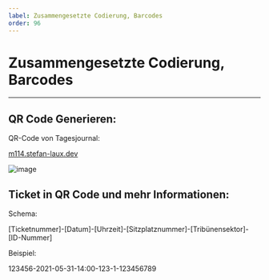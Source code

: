 ```yaml
---
label: Zusammengesetzte Codierung, Barcodes
order: 96
---
```


# Zusammengesetzte Codierung, Barcodes

---

## QR Code Generieren:

QR-Code von Tagesjournal:

[m114.stefan-laux.dev](https://m114.stefan-laux.dev/)

![image](https://github.com/stefanlaux/M114/assets/90751877/3a8764d6-c3cb-4c4c-9a09-044bb1d31c0d)

## Ticket in QR Code und mehr Informationen:

Schema:

[Ticketnummer]-[Datum]-[Uhrzeit]-[Sitzplatznummer]-[Tribünensektor]-[ID-Nummer]

Beispiel:

123456-2021-05-31-14:00-123-1-123456789